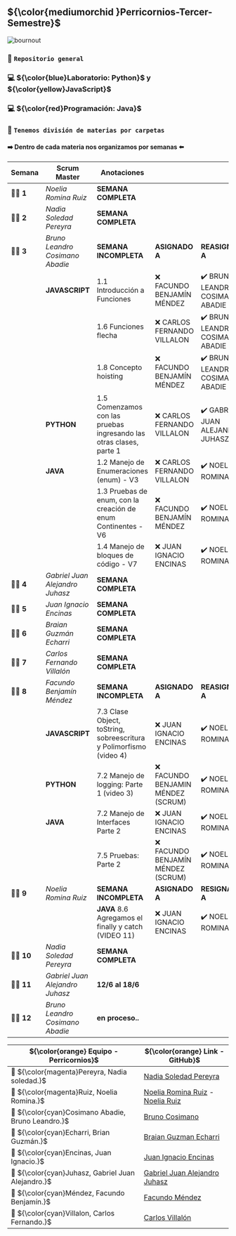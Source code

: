 ## ${\color{mediumorchid	}Perricornios-Tercer-Semestre}$

![bournout](https://user-images.githubusercontent.com/111775575/230744405-58a87638-fcff-4885-8a94-8463a0996a3e.gif)

### :unicorn: `Repositorio general`
###  :computer: ${\color{blue}Laboratorio: Python}$ y ${\color{yellow}JavaScript}$
###  :computer: ${\color{red}Programación: Java}$

### :unicorn: `Tenemos división de materias por carpetas`
#### :arrow_right: Dentro de cada materia nos organizamos por semanas :arrow_left:

| **Semana** | **Scrum Master** | **Anotaciones** |  |  | 
| ---- | ---- | --- | --- | --- | 
| 👩‍💻 **1** | *Noelia Romina Ruiz* | **SEMANA COMPLETA** |
| 👩‍💻 **2** | *Nadia Soledad Pereyra* | **SEMANA COMPLETA** |
| 👨‍💻 **3** | *Bruno Leandro Cosimano Abadie* | **SEMANA INCOMPLETA** | **ASIGNADO A**| **REASIGNADO A** |
| | **JAVASCRIPT** | 1.1 Introducción a Funciones | :x: FACUNDO BENJAMÍN MÉNDEZ | :heavy_check_mark: BRUNO LEANDRO COSIMANO ABADIE | 
| | | 1.6 Funciones flecha | :x: CARLOS FERNANDO VILLALON | :heavy_check_mark: BRUNO LEANDRO COSIMANO ABADIE |
| | | 1.8 Concepto hoisting | :x: FACUNDO BENJAMÍN MÉNDEZ | :heavy_check_mark: BRUNO LEANDRO COSIMANO ABADIE |
| | **PYTHON** | 1.5 Comenzamos con las pruebas ingresando las otras clases, parte 1 | :x: CARLOS FERNANDO VILLALON |  :heavy_check_mark: GABRIEL JUAN ALEJANDRO JUHASZ |
| | **JAVA** | 1.2 Manejo de Enumeraciones (enum) - V3 | :x: CARLOS FERNANDO VILLALON | :heavy_check_mark: NOELIA ROMINA RUIZ |
| | | 1.3 Pruebas de enum, con la creación de enum Continentes - V6 | :x: FACUNDO BENJAMÍN MÉNDEZ | :heavy_check_mark: NOELIA ROMINA RUIZ |
| | | 1.4 Manejo de bloques de código - V7 | :x: JUAN IGNACIO ENCINAS | :heavy_check_mark: NOELIA ROMINA RUIZ |
| 👨‍💻 **4** | *Gabriel Juan Alejandro Juhasz* | **SEMANA COMPLETA** |
| 👨‍💻 **5** | *Juan Ignacio Encinas* | **SEMANA COMPLETA** |
| 👨‍💻 **6** | *Braian Guzmán Echarri* | **SEMANA COMPLETA** |
| 👨‍💻 **7** | *Carlos Fernando Villalón* | **SEMANA COMPLETA** |
| 👨‍💻 **8** | *Facundo Benjamín Méndez* | **SEMANA INCOMPLETA** | **ASIGNADO A** | **REASIGNADO A** |
| | **JAVASCRIPT** | 7.3 Clase Object, toString, sobreescritura y Polimorfismo (video 4) | :x: JUAN IGNACIO ENCINAS | :heavy_check_mark: NOELIA ROMINA RUIZ | 
| | **PYTHON** | 7.2 Manejo de logging: Parte 1 (video 3) | :x: FACUNDO BENJAMIN MÉNDEZ (SCRUM) | :heavy_check_mark: NOELIA ROMINA RUIZ |
| | **JAVA** | 7.2 Manejo de Interfaces Parte 2 | :x: JUAN IGNACIO ENCINAS | :heavy_check_mark: NOELIA ROMINA RUIZ |
| | | 7.5 Pruebas: Parte 2 | :x: FACUNDO BENJAMÍN MÉNDEZ (SCRUM) | :heavy_check_mark: NOELIA ROMINA RUIZ |
| 👩‍💻 **9** | *Noelia Romina Ruiz* | **SEMANA INCOMPLETA** | **ASIGNADO A** | **RESIGNADO A** |
| | | **JAVA** 8.6 Agregamos el finally y catch (VIDEO 11) | :x: JUAN IGNACIO ENCINAS | :heavy_check_mark: NOELIA ROMINA RUIZ |
| 👩‍💻 **10** | *Nadia Soledad Pereyra* | **SEMANA COMPLETA** |
| 👨‍💻 **11** | *Gabriel Juan Alejandro Juhasz* | **12/6 al 18/6** |
| 👨‍💻 **12** | *Bruno Leandro Cosimano Abadie* | **en proceso..** |

| ${\color{orange} Equipo - Perricornios}$ | ${\color{orange} Link - GitHub}$ |
| --- | --- |
| :unicorn: ${\color{magenta}Pereyra, Nadia soledad.}$ | [Nadia Soledad Pereyra](https://github.com/NaSP32) |
| :unicorn: ${\color{magenta}Ruiz, Noelia Romina.}$ | [Noelia Romina Ruiz](https://github.com/Noe3467) - [Noelia Ruiz](https://github.com/Noelia-Ruiz) | 
| :unicorn: ${\color{cyan}Cosimano Abadie, Bruno Leandro.}$ | [Bruno Cosimano](https://github.com/BrunoLCA95)
| :unicorn: ${\color{cyan}Echarri, Brian Guzmán.}$ | [Braian Guzman Echarri](https://github.com/bguzmanech)
| :unicorn: ${\color{cyan}Encinas, Juan Ignacio.}$ | [Juan Ignacio Encinas](https://github.com/asterisko19)
| :unicorn: ${\color{cyan}Juhasz, Gabriel Juan Alejandro.}$ | [Gabriel Juan Alejandro Juhasz](https://github.com/GabJaJ)
| :unicorn: ${\color{cyan}Méndez, Facundo Benjamín.}$ | [Facundo Méndez](https://github.com/ChuequitoMendez)
| :unicorn: ${\color{cyan}Villalon, Carlos Fernando.}$ | [Carlos Villalón](https://github.com/VillaC95)
